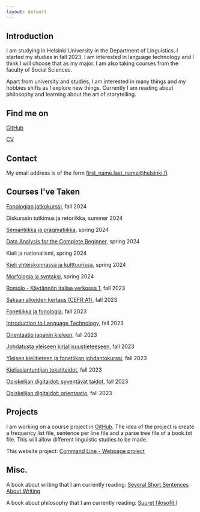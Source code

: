 ```yaml
---
layout: default
---
```


## Introduction

I am studying in Helsinki University in the Department of Linguistics. I started my studies in fall 2023. I am interested in language technology and I think I will choose that as my major. I am also taking courses from the faculty of Social Sciences.

Apart from university and studies, I am interested in many things and my hobbies shifts as I explore new things. Currently I am reading about philosophy and learning about the art of storytelling.

## Find me on

[GitHub](https://github.com/hhillee)

[CV](https://www.overleaf.com/read/mtqnrzpggrck#aa1786)

## Contact

My email address is of the form first_name.last_name@helsinki.fi. 

## Courses I've Taken

[Fonologian jatkokurssi](https://studies.helsinki.fi/kurssit/opintojakso/otm-848f303a-5aa5-4a68-aef9-9d215c568577/KIK-LG201), fall 2024

Diskurssin tutkimus ja retoriikka, summer 2024

[Semantiikka ja pragmatiikka](https://studies.helsinki.fi/kurssit/opintojakso/otm-91801cb0-1ff4-4804-8aac-b5f496abb040/KIK-LG103), spring 2024

[Data Analysis for the Complete Beginner](https://studies.helsinki.fi/kurssit/opintojakso/otm-b78d3756-489b-4040-b2fe-78133837e528/KIK-419), spring 2024

Kieli ja nationalismi, spring 2024

[Kieli yhteiskunnassa ja kulttuurissa](https://studies.helsinki.fi/kurssit/opintojakso/otm-b5d76257-906d-4d96-a7bd-748739801acc/KIK-402), spring 2024

[Morfologia ja syntaksi](https://studies.helsinki.fi/kurssit/opintojakso/otm-dd991013-1c45-4477-acd5-7ad63c093fd3/KIK-LG102), spring 2024

[Romolo - Käytännön italiaa verkossa 1](https://studies.helsinki.fi/kurssit/opintojakso/otm-55bfadad-2997-4545-bd07-ee85bb526bb9/KK-ITA103), fall 2023

[Saksan alkeiden kertaus (CEFR A1)](https://studies.helsinki.fi/kurssit/opintojakso/otm-5907d929-58a2-4fd2-82b8-4ccb2341cb8c/KK-SAK105), fall 2023

[Fonetiikka ja fonologia](https://studies.helsinki.fi/kurssit/opintojakso/otm-95ec052e-4687-4322-a53d-0abf4b9c303d/KIK-LG101), fall 2023

[Introduction to Language Technology](https://studies.helsinki.fi/kurssit/opintojakso/otm-96b452f8-1f60-4696-8f0e-50559973b315/KIK-405), fall 2023

[Orientaatio japanin kieleen](https://studies.helsinki.fi/kurssit/opintojakso/otm-bce917a3-1360-49d7-9c60-0b6a91dae360/KK-JAP001), fall 2023

[Johdatusta yleiseen kirjallisuustieteeseen](https://studies.helsinki.fi/kurssit/opintojakso/otm-a0175a99-0270-458f-a4a6-b47ff8969344/KIK-418), fall 2023

[Yleisen kielitieteen ja fonetiikan johdantokurssi](https://studies.helsinki.fi/kurssit/opintojakso/otm-9baa4a29-34d7-4594-94b9-4157be80766e/KIK-401), fall 2023

[Kieliasiantuntijan tekstitaidot](https://studies.helsinki.fi/kurssit/opintojakso/otm-4846f803-efbb-4ac5-be76-cbd3c88900fd/KOK-403S), fall 2023

[Opiskelijan digitaidot: syventävät taidot](https://studies.helsinki.fi/kurssit/opintojakso/otm-b27f0eab-de98-48c6-a940-55e3368155f7/DIGI-B), fall 2023

[Opiskelijan digitaidot: orientaatio](https://studies.helsinki.fi/kurssit/opintojakso/otm-57f0aee4-8ee8-4ceb-a31a-c41950268263/DIGI-A), fall 2023

## Projects

I am working on a course project in [GitHub](https://github.com/hhillee/cmdline-course). The idea of the project is create a frequency list file, sentence per line file and a parse tree file of a book.txt file. This will allow different linguistic studies to be made.

This website project:
[Command Line - Webpage project](https://github.com/hhillee/hhillee.github.io)


## Misc. 

A book about writing that I am currently reading:
[Several Short Sentences About Writing](https://www.amazon.com/Several-Short-Sentences-About-Writing/dp/0307279413)

A book about philosophy that I am currently reading:
[Suuret filosofit l](https://www.goodreads.com/book/show/12391162-suuret-filosofit)
